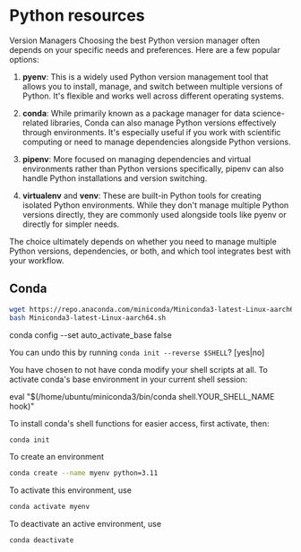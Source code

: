# Python resources

Version Managers
Choosing the best Python version manager often depends on your specific needs and preferences. Here are a few popular options:

1. **pyenv**: This is a widely used Python version management tool that allows you to install, manage, and switch between multiple versions of Python. It's flexible and works well across different operating systems.

2. **conda**: While primarily known as a package manager for data science-related libraries, Conda can also manage Python versions effectively through environments. It's especially useful if you work with scientific computing or need to manage dependencies alongside Python versions.

3. **pipenv**: More focused on managing dependencies and virtual environments rather than Python versions specifically, pipenv can also handle Python installations and version switching.

4. **virtualenv** and **venv**: These are built-in Python tools for creating isolated Python environments. While they don't manage multiple Python versions directly, they are commonly used alongside tools like pyenv or directly for simpler needs.

The choice ultimately depends on whether you need to manage multiple Python versions, dependencies, or both, and which tool integrates best with your workflow.


## Conda
```bash
wget https://repo.anaconda.com/miniconda/Miniconda3-latest-Linux-aarch64.sh
bash Miniconda3-latest-Linux-aarch64.sh
```

conda config --set auto_activate_base false

You can undo this by running `conda init --reverse $SHELL`? [yes|no]

You have chosen to not have conda modify your shell scripts at all.
To activate conda's base environment in your current shell session:

eval "$(/home/ubuntu/miniconda3/bin/conda shell.YOUR_SHELL_NAME hook)"

To install conda's shell functions for easier access, first activate, then:
```bash
conda init
```

To create an environment
```bash
conda create --name myenv python=3.11
```
To activate this environment, use
```bash
conda activate myenv
```
To deactivate an active environment, use
```bash
conda deactivate
```
